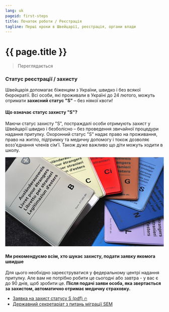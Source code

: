 ```yaml
---
lang: uk
pageid: first-steps
title: Початок роботи / Реєстрація
tagline: Перші кроки в Швейцарії, реєстрація, органи влади
---
```

# {{ page.title }}

> Переглядається

### Статус реєстрації / захисту
Швейцарія допомагає біженцям з України, швидко і без всякої бюрократії.
Всі особи, які проживали в Україні до 24 лютого, можуть отримати **захисний статус "S"** – без ніякої квоти!

#### Що означає статус захисту "S"?
Маючи статус захисту "S", постраждалі особи отримують захист у Швейцарії швидко і безболісно – без проведення звичайної процедури надання притулку.
Охоронний статус "S" надає право на проживання, право на житло, підтримку та медичну допомогу і токож дозволяє возз'єднання членів сім'ї.
Також дуже важливо що діти можуть ходити в школу.

![статус захисту "S"](/assets/img/s-permit.jpg)

#### Ми рекомендуємо всім, хто шукає захисту, подати заявку якомога швидше
Для цього необхідно зареєструватися у федеральному центрі надання притулку. Але вам не потрібно робити це сьогодні або завтра - у вас є до 90 днів, щоб зробити це. **Після подачі заяви особа, яка звертається за захистом, автоматично отримає медичну страховку.**


- [Заявка на захист статусу S (pdf) :fire:](https://www.sem.admin.ch/dam/sem/de/data/asyl/gesuch-schutzstatus-s.pdf.download.pdf/gesuch-schutzstatus-s-d.pdf)
- [Державний секретаріат з питань міграції SEM](https://www.sem.admin.ch/sem/en/home.html)

